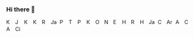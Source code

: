 ### Hi there 👋
<img src="../main/icons/android.svg" alt="Kotlin" width="16" height="16">&nbsp;
<img src="../main/icons/jetpack_compose.svg" alt="Jetpack Compose" width="16" height="16">&nbsp;
<img src="../main/icons/kotlin.svg" alt="Kotlin" width="16" height="16">&nbsp;
<img src="../main/icons/koin.svg" alt="Koin" width="16" height="16">&nbsp;
<img src="../main/icons/rx_java.svg" alt="RXJava" width="16" height="16">&nbsp;
<img src="../main/icons/java.svg" alt="Java" width="16" height="16">&nbsp;
<img src="../main/icons/python.svg" alt="Python" width="16" height="16">&nbsp;
<img src="../main/icons/tensorflow.svg" alt="Tensorflow" width="16" height="16">&nbsp;
<img src="../main/icons/pytorch.svg" alt="Pytorch" width="16" height="16">&nbsp;
<img src="../main/icons/keras.svg" alt="Keras" width="16" height="16">&nbsp;
<img src="../main/icons/open_cv.svg" alt="OpenCV" width="16" height="16">&nbsp;
<img src="../main/icons/node_js.svg" alt="Node.js" width="16" height="16">&nbsp;
<img src="../main/icons/express_js.svg" alt="Express.js" width="16" height="16">&nbsp;
<img src="../main/icons/hapi.svg" alt="Hapi" width="16" height="16">&nbsp;
<img src="../main/icons/react.svg" alt="React" width="16" height="16">&nbsp;
<img src="../main/icons/html.svg" alt="HTML" width="16" height="16">&nbsp;
<img src="../main/icons/javascript.svg" alt="JavaScript" width="16" height="16">&nbsp;
<img src="../main/icons/css.svg" alt="CSS" width="16" height="16">&nbsp;
<img src="../main/icons/arduino.svg" alt="Arduino" width="16" height="16">&nbsp;
<img src="../main/icons/arm.svg" alt="ARM" width="16" height="16">&nbsp;
<img src="../main/icons/c_plus_plus.svg" alt="C++" width="16" height="16">&nbsp;
<img src="../main/icons/aws.svg" alt="AWS" width="16" height="16">&nbsp;
<img src="../main/icons/circle_ci.svg" alt="CircleCI" width="16" height="16">&nbsp;

<!--
**ricky-kiva/ricky-kiva** is a ✨ _special_ ✨ repository because its `README.md` (this file) appears on your GitHub profile.

Here are some ideas to get you started:

- 🔭 I’m currently working on ...
- 🌱 I’m currently learning ...
- 👯 I’m looking to collaborate on ...
- 🤔 I’m looking for help with ...
- 💬 Ask me about ...
- 📫 How to reach me: ...
- 😄 Pronouns: ...
- ⚡ Fun fact: ...
-->
